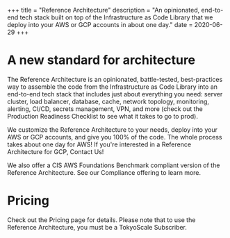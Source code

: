 +++
title = "Reference Architecture"
description = "An opinionated, end-to-end tech stack built on top of the Infrastructure as Code Library that we deploy into your AWS or GCP accounts in about one day."
date = 2020-06-29
+++

# A new standard for architecture

The Reference Architecture is an opinionated, battle-tested, best-practices way to assemble the code from the Infrastructure as Code Library into an end-to-end tech stack that includes just about everything you need: server cluster, load balancer, database, cache, network topology, monitoring, alerting, CI/CD, secrets management, VPN, and more (check out the Production Readiness Checklist to see what it takes to go to prod).

We customize the Reference Architecture to your needs, deploy into your AWS or GCP accounts, and give you 100% of the code. The whole process takes about one day for AWS! If you're interested in a Reference Architecture for GCP, Contact Us!

We also offer a CIS AWS Foundations Benchmark compliant version of the Reference Architecture. See our Compliance offering to learn more.

# Pricing

Check out the Pricing page for details. Please note that to use the Reference Architecture, you must be a TokyoScale Subscriber.